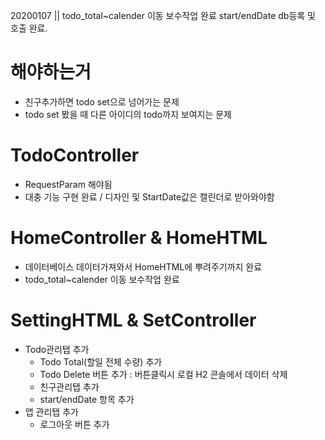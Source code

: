 20200107 || todo_total~calender 이동 보수작업 완료
						start/endDate db등록 및 호출 완료.

# 해야하는거

- 친구추가하면 todo set으로 넘어가는 문제
- todo set 봤을 때 다른 아이디의 todo까지 보여지는 문제



# TodoController

- RequestParam 해야됨
- 대충 기능 구현 완료 / 디자인 및 StartDate값은 캘린더로 받아와야함



# HomeController & HomeHTML

- 데이터베이스 데이터가져와서 HomeHTML에 뿌려주기까지 완료
- todo_total~calender 이동 보수작업 완료



# SettingHTML & SetController

- Todo관리탭 추가
  - Todo Total(할일 전체 수량) 추가
  - Todo Delete 버튼 추가 : 버튼클릭시 로컬 H2 콘솔에서 데이터 삭제
  - 친구관리탭 추가
  - start/endDate 항목 추가
- 앱 관리탭 추가
  - 로그아웃 버튼 추가 
